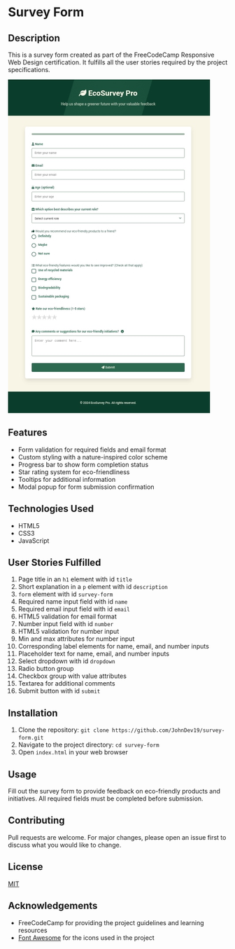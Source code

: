 # Survey Form

## Description
This is a survey form created as part of the FreeCodeCamp Responsive Web Design certification. It fulfills all the user stories required by the project specifications.

![Survey Form Screenshot](IMG_20240716_162230.jpg)

## Features
- Form validation for required fields and email format
- Custom styling with a nature-inspired color scheme
- Progress bar to show form completion status
- Star rating system for eco-friendliness
- Tooltips for additional information
- Modal popup for form submission confirmation

## Technologies Used
- HTML5
- CSS3
- JavaScript

## User Stories Fulfilled
1. Page title in an `h1` element with id `title`
2. Short explanation in a `p` element with id `description`
3. `form` element with id `survey-form`
4. Required name input field with id `name`
5. Required email input field with id `email`
6. HTML5 validation for email format
7. Number input field with id `number`
8. HTML5 validation for number input
9. Min and max attributes for number input
10. Corresponding label elements for name, email, and number inputs
11. Placeholder text for name, email, and number inputs
12. Select dropdown with id `dropdown`
13. Radio button group
14. Checkbox group with value attributes
15. Textarea for additional comments
16. Submit button with id `submit`

## Installation
1. Clone the repository: `git clone https://github.com/JohnDev19/survey-form.git`
2. Navigate to the project directory: `cd survey-form`
3. Open `index.html` in your web browser

## Usage
Fill out the survey form to provide feedback on eco-friendly products and initiatives. All required fields must be completed before submission.

## Contributing
Pull requests are welcome. For major changes, please open an issue first to discuss what you would like to change.

## License
[MIT](LICENSE)

## Acknowledgements
- FreeCodeCamp for providing the project guidelines and learning resources
- [Font Awesome](https://fontawesome.com/) for the icons used in the project
